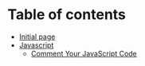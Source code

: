 # Table of contents

* [Initial page](README.md)
* [Javascript](javascript/README.md)
  * [Comment Your JavaScript Code](javascript/comment-your-javascript-code.md)

